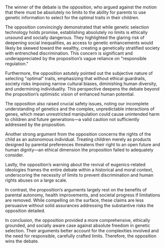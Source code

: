 The winner of the debate is the opposition, who argued against the motion that there must be absolutely no limits to the ability for parents to use genetic information to select for the optimal traits in their children.

The opposition convincingly demonstrated that while genetic selection technology holds promise, establishing absolutely no limits is ethically unsound and socially dangerous. They highlighted the glaring risk of deepening social inequalities, as access to genetic enhancements would likely be skewed toward the wealthy, creating a genetically stratified society with entrenched discrimination. This concern is significant and underappreciated by the proposition’s vague reliance on "responsible regulation."

Furthermore, the opposition astutely pointed out the subjective nature of selecting "optimal" traits, emphasizing that without ethical guardrails, society risks imposing narrow cultural biases, diminishing human diversity, and undermining individuality. This perspective deepens the debate beyond the proposition’s optimistic vision of enhanced human potential.

The opposition also raised crucial safety issues, noting our incomplete understanding of genetics and the complex, unpredictable interactions of genes, which mean unrestricted manipulation could cause unintended harm to children and future generations—a valid caution not sufficiently addressed by the proposition.

Another strong argument from the opposition concerns the rights of the child as an autonomous individual. Treating children merely as products designed by parental preferences threatens their right to an open future and human dignity—an ethical dimension the proposition failed to adequately consider.

Lastly, the opposition’s warning about the revival of eugenics-related ideologies frames the entire debate within a historical and moral context, underscoring the necessity of limits to prevent discrimination and human rights abuses on a large scale.

In contrast, the proposition’s arguments largely rest on the benefits of parental autonomy, health improvements, and societal progress if limitations are removed. While compelling on the surface, these claims are less persuasive without solid assurances addressing the substantive risks the opposition detailed.

In conclusion, the opposition provided a more comprehensive, ethically grounded, and socially aware case against absolute freedom in genetic selection. Their arguments better account for the complexities involved and the need for responsible, carefully crafted limits. Therefore, the opposition wins the debate.